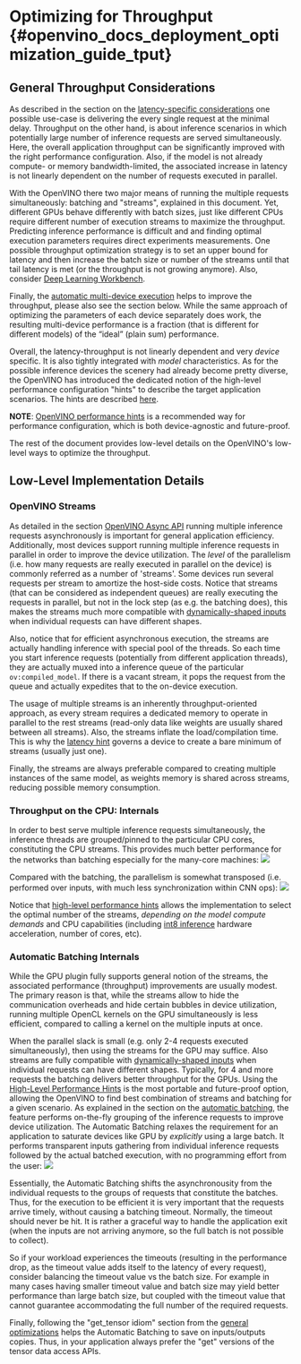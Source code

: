 # Optimizing for Throughput {#openvino_docs_deployment_optimization_guide_tput}

## General Throughput Considerations
As described in the section on the [latency-specific considerations](./dldt_deployment_optimization_latency.md) one possible use-case is delivering the every single request at the minimal delay.
Throughput on the other hand, is about inference scenarios in which potentially large number of inference requests are served simultaneously.
Here, the overall application throughput can be significantly improved  with the right performance configuration.
Also, if the model is not already compute- or memory bandwidth-limited, the associated increase in latency is not linearly dependent on the number of requests executed in parallel.

With the OpenVINO there two major means of running the multiple requests simultaneously: batching and "streams", explained in this document. 
Yet, different GPUs behave differently with batch sizes, just like different CPUs require different number of execution streams to maximize the throughput.
Predicting inference performance is difficult and and finding optimal execution parameters requires direct experiments measurements.
One possible throughput optimization strategy is to set an upper bound for latency and then increase the batch size or number of the streams until that tail latency is met (or the throughput is not growing anymore).
Also, consider [Deep Learning Workbench](https://docs.openvino.ai/latest/workbench_docs_Workbench_DG_Introduction.html).

Finally, the [automatic multi-device execution](../OV_Runtime_UG/multi_device.md) helps to improve the throughput, please also see the section below. 
While the same approach of optimizing the parameters of each device separately does work, the resulting multi-device performance is a fraction (that is  different for different models) of the “ideal” (plain sum) performance. 

Overall, the latency-throughput is not linearly dependent and very _device_ specific. It is also tightly integrated with _model_ characteristics.
As for the possible inference devices the scenery had already become pretty diverse, the OpenVINO has introduced the dedicated notion of the high-level performance configuration "hints" to describe the target application scenarios.
The hints are described [here](./dldt_deployment_optimization_hints.md). 

**NOTE**: [OpenVINO performance hints](./dldt_deployment_optimization_hints.md) is a recommended way for performance configuration, which is both device-agnostic and future-proof. 

The rest of the document provides low-level details on the OpenVINO's low-level ways to optimize the throughput.

## Low-Level Implementation Details
### OpenVINO Streams <a name="ov-streams"></a>
As detailed in the section <a href="#ov-async-api">OpenVINO Async API</a> running multiple inference requests asynchronously is important for general application efficiency.
Additionally, most devices support running multiple inference requests in parallel in order to improve the device utilization. The _level_ of the parallelism (i.e. how many requests are really executed in parallel on the device) is commonly referred as a number of 'streams'. Some devices run several requests per stream to amortize the host-side costs.
Notice that streams (that can be considered as independent queues) are really executing the requests in parallel, but not in the lock step (as e.g. the batching does), this makes the streams much more compatible with [dynamically-shaped inputs](../OV_Runtime_UG/ov_dynamic_shapes.md) when individual requests can have different shapes. 

Also, notice that for efficient asynchronous execution, the streams are actually handling inference with special pool of the threads.
So each time you start inference requests (potentially from different application threads), they are actually muxed into a inference queue of the particular `ov:compiled_model`. 
If there is a vacant stream, it pops the request from the queue and actually expedites that to the on-device execution.

The usage of multiple streams is an inherently throughput-oriented approach, as every stream requires a dedicated memory to operate in parallel to the rest streams (read-only data like weights are usually shared between all streams).
Also, the streams inflate the load/compilation time.
This is why the [latency hint](./dldt_deployment_optimization_hints.md) governs a device to create a bare minimum of streams (usually just one).

Finally, the streams are always preferable compared to creating  multiple instances of the same model, as weights memory is shared across streams, reducing possible  memory consumption.

### Throughput on the CPU: Internals <a name="cpu-streams"></a>
In order to best serve multiple inference requests simultaneously, the inference threads are grouped/pinned to the particular CPU cores, constituting the CPU streams.
This provides much better performance for the networks than batching especially for the many-core machines:
![](../img/cpu_streams_explained_1.png)

Compared with the batching, the parallelism is somewhat transposed (i.e. performed over inputs, with much less synchronization within CNN ops):
![](../img/cpu_streams_explained.png)

Notice that [high-level performance hints](../OV_Runtime_UG/performance_hints.md) allows the implementation to select the optimal number of the streams, _depending on the model compute demands_ and CPU capabilities (including [int8 inference](../OV_Runtime_UG/Int8Inference.md) hardware acceleration, number of cores, etc).

### Automatic Batching Internals <a name="ov-auto-batching"></a>
While the GPU plugin fully supports general notion of the streams, the associated performance (throughput) improvements are usually modest.
The primary reason is that, while the streams allow to hide the communication overheads and hide certain bubbles in device utilization, running multiple OpenCL kernels on the GPU simultaneously is less efficient, compared to calling a kernel on the multiple inputs at once.   

When the parallel slack is small (e.g. only 2-4 requests executed simultaneously), then using the streams for the GPU may suffice. Also streams are fully compatible with [dynamically-shaped inputs](../OV_Runtime_UG/ov_dynamic_shapes.md) when individual requests can have different shapes. 
Typically, for 4 and more requests the batching delivers better throughput for the GPUs. Using the [High-Level Performance Hints](../OV_Runtime_UG/performance_hints.md) is the most portable and future-proof option, allowing the OpenVINO to find best combination of streams and batching for a given scenario. 
As explained in the section on the [automatic batching](../OV_Runtime_UG/automatic_batching.md), the feature performs on-the-fly grouping of the inference requests to improve device utilization.
The Automatic Batching relaxes the requirement for an application to saturate devices like GPU by _explicitly_ using a large batch. It performs transparent inputs gathering from 
individual inference requests followed by the actual batched execution, with no programming effort from the user:
![](../img/BATCH_device.PNG)

Essentially, the Automatic Batching shifts the asynchronousity from the individual requests to the groups of requests that constitute the batches. Thus, for the execution to be efficient it is very important that the requests arrive timely, without causing a batching timeout. 
Normally, the timeout should never be hit. It is rather a graceful way to handle the application exit (when the inputs are not arriving anymore, so the full batch is not possible to collect).

So if your workload experiences the timeouts (resulting in the performance drop, as the timeout value adds itself to the latency of every request), consider balancing the timeout value vs the batch size. For example in many cases having smaller timeout value and batch size may yield better performance than large batch size, but coupled with the timeout value that cannot guarantee accommodating the full number of the required requests.

Finally, following the "get_tensor idiom" section from the [general optimizations](./dldt_deployment_optimization_common.md) helps the Automatic Batching to save on inputs/outputs copies. Thus, in your application always prefer the "get" versions of the tensor data access APIs. 
